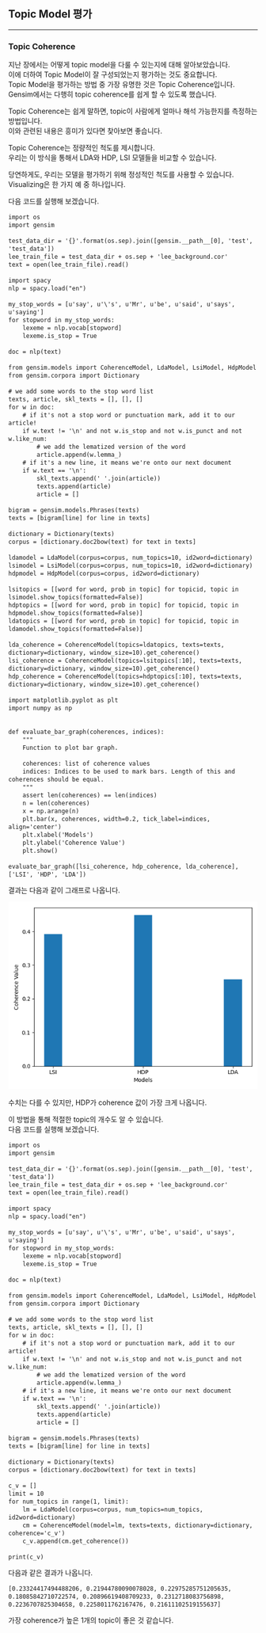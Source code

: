 ## Topic Model 평가
---

### Topic Coherence
지난 장에서는 어떻게 topic model을 다룰 수 있는지에 대해 알아보았습니다.   
이에 더하여 Topic Model이 잘 구성되었는지 평가하는 것도 중요합니다.   
Topic Model을 평가하는 방법 중 가장 유명한 것은 Topic Coherence입니다.   
Gensim에서는 다행히 topic coherence를 쉽게 할 수 있도록 했습니다.   

Topic Coherence는 쉽게 말하면, topic이 사람에게 얼마나 해석 가능한지를 측정하는 방법입니다.   
이와 관련된 내용은 흥미가 있다면 찾아보면 좋습니다.   

Topic Coherence는 정량적인 척도를 제시합니다.   
우리는 이 방식을 통해서 LDA와 HDP, LSI 모델들을 비교할 수 있습니다.   

당연하게도, 우리는 모델을 평가하기 위해 정성적인 척도를 사용할 수 있습니다.   
Visualizing은 한 가지 예 중 하나입니다.   

다음 코드를 실행해 보겠습니다.   

```
import os
import gensim

test_data_dir = '{}'.format(os.sep).join([gensim.__path__[0], 'test', 'test_data'])
lee_train_file = test_data_dir + os.sep + 'lee_background.cor'
text = open(lee_train_file).read()

import spacy
nlp = spacy.load("en")

my_stop_words = [u'say', u'\'s', u'Mr', u'be', u'said', u'says', u'saying']
for stopword in my_stop_words:
    lexeme = nlp.vocab[stopword]
    lexeme.is_stop = True

doc = nlp(text)

from gensim.models import CoherenceModel, LdaModel, LsiModel, HdpModel
from gensim.corpora import Dictionary

# we add some words to the stop word list
texts, article, skl_texts = [], [], []
for w in doc:
    # if it's not a stop word or punctuation mark, add it to our article!
    if w.text != '\n' and not w.is_stop and not w.is_punct and not w.like_num:
        # we add the lematized version of the word
        article.append(w.lemma_)
    # if it's a new line, it means we're onto our next document
    if w.text == '\n':
        skl_texts.append(' '.join(article))
        texts.append(article)
        article = []

bigram = gensim.models.Phrases(texts)
texts = [bigram[line] for line in texts]

dictionary = Dictionary(texts)
corpus = [dictionary.doc2bow(text) for text in texts]

ldamodel = LdaModel(corpus=corpus, num_topics=10, id2word=dictionary)
lsimodel = LsiModel(corpus=corpus, num_topics=10, id2word=dictionary)
hdpmodel = HdpModel(corpus=corpus, id2word=dictionary)

lsitopics = [[word for word, prob in topic] for topicid, topic in lsimodel.show_topics(formatted=False)]
hdptopics = [[word for word, prob in topic] for topicid, topic in hdpmodel.show_topics(formatted=False)]
ldatopics = [[word for word, prob in topic] for topicid, topic in ldamodel.show_topics(formatted=False)]

lda_coherence = CoherenceModel(topics=ldatopics, texts=texts, dictionary=dictionary, window_size=10).get_coherence()
lsi_coherence = CoherenceModel(topics=lsitopics[:10], texts=texts, dictionary=dictionary, window_size=10).get_coherence()
hdp_coherence = CoherenceModel(topics=hdptopics[:10], texts=texts, dictionary=dictionary, window_size=10).get_coherence()

import matplotlib.pyplot as plt
import numpy as np


def evaluate_bar_graph(coherences, indices):
    """
    Function to plot bar graph.

    coherences: list of coherence values
    indices: Indices to be used to mark bars. Length of this and coherences should be equal.
    """
    assert len(coherences) == len(indices)
    n = len(coherences)
    x = np.arange(n)
    plt.bar(x, coherences, width=0.2, tick_label=indices, align='center')
    plt.xlabel('Models')
    plt.ylabel('Coherence Value')
    plt.show()

evaluate_bar_graph([lsi_coherence, hdp_coherence, lda_coherence], ['LSI', 'HDP', 'LDA'])

```

결과는 다음과 같이 그래프로 나옵니다.   

![image0001](image0001.png)

수치는 다를 수 있지만, HDP가 coherence 값이 가장 크게 나옵니다.   

이 방법을 통해 적절한 topic의 개수도 알 수 있습니다.   
다음 코드를 실행해 보겠습니다.   

```
import os
import gensim

test_data_dir = '{}'.format(os.sep).join([gensim.__path__[0], 'test', 'test_data'])
lee_train_file = test_data_dir + os.sep + 'lee_background.cor'
text = open(lee_train_file).read()

import spacy
nlp = spacy.load("en")

my_stop_words = [u'say', u'\'s', u'Mr', u'be', u'said', u'says', u'saying']
for stopword in my_stop_words:
    lexeme = nlp.vocab[stopword]
    lexeme.is_stop = True

doc = nlp(text)

from gensim.models import CoherenceModel, LdaModel, LsiModel, HdpModel
from gensim.corpora import Dictionary

# we add some words to the stop word list
texts, article, skl_texts = [], [], []
for w in doc:
    # if it's not a stop word or punctuation mark, add it to our article!
    if w.text != '\n' and not w.is_stop and not w.is_punct and not w.like_num:
        # we add the lematized version of the word
        article.append(w.lemma_)
    # if it's a new line, it means we're onto our next document
    if w.text == '\n':
        skl_texts.append(' '.join(article))
        texts.append(article)
        article = []

bigram = gensim.models.Phrases(texts)
texts = [bigram[line] for line in texts]

dictionary = Dictionary(texts)
corpus = [dictionary.doc2bow(text) for text in texts]

c_v = []
limit = 10
for num_topics in range(1, limit):
    lm = LdaModel(corpus=corpus, num_topics=num_topics, id2word=dictionary)
    cm = CoherenceModel(model=lm, texts=texts, dictionary=dictionary, coherence='c_v')
    c_v.append(cm.get_coherence())
    
print(c_v)
```

다음과 같은 결과가 나옵니다.   

```
[0.23324417494488206, 0.21944780090078028, 0.22975285751205635, 0.18085842710722574, 0.20896619408709233, 0.2312718083756898, 0.2236707825304658, 0.2258011762167476, 0.21611102519155637]
```
가장 coherence가 높은 1개의 topic이 좋은 것 같습니다.   
